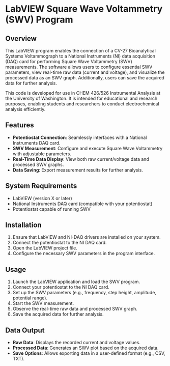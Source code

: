 # LabVIEW Square Wave Voltammetry (SWV) Program

## Overview
This LabVIEW program enables the connection of a CV-27 Bioanalytical Systems Voltammograph to a National Instruments (NI) data acquisition (DAQ) card for performing Square Wave Voltammetry (SWV) measurements. The software allows users to configure essential SWV parameters, view real-time raw data (current and voltage), and visualize the processed data as an SWV graph. Additionally, users can save the acquired data for further analysis.

This code is developed for use in CHEM 426/526 Instrumental Analysis at the University of Washington. It is intended for educational and research purposes, enabling students and researchers to conduct electrochemical analysis efficiently.

## Features
- **Potentiostat Connection**: Seamlessly interfaces with a National Instruments DAQ card.
- **SWV Measurement**: Configure and execute Square Wave Voltammetry with adjustable parameters.
- **Real-Time Data Display**: View both raw current/voltage data and processed SWV graphs.
- **Data Saving**: Export measurement results for further analysis.

## System Requirements
- LabVIEW (version X or later)
- National Instruments DAQ card (compatible with your potentiostat)
- Potentiostat capable of running SWV

## Installation
1. Ensure that LabVIEW and NI-DAQ drivers are installed on your system.
2. Connect the potentiostat to the NI DAQ card.
3. Open the LabVIEW project file.
4. Configure the necessary SWV parameters in the program interface.

## Usage
1. Launch the LabVIEW application and load the SWV program.
2. Connect your potentiostat to the NI DAQ card.
3. Set up the SWV parameters (e.g., frequency, step height, amplitude, potential range).
4. Start the SWV measurement.
5. Observe the real-time raw data and processed SWV graph.
6. Save the acquired data for further analysis.

## Data Output
- **Raw Data**: Displays the recorded current and voltage values.
- **Processed Data**: Generates an SWV plot based on the acquired data.
- **Save Options**: Allows exporting data in a user-defined format (e.g., CSV, TXT).
